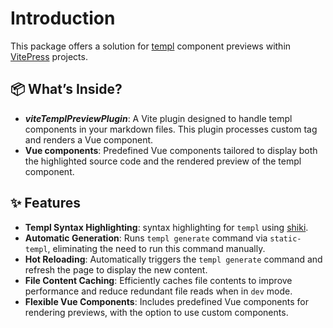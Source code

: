 # Introduction

<p><Badge type="tip" text="v0.1.0" /></p>

This package offers a solution for [templ](https://templ.guide/) component previews within [VitePress](https://vitepress.dev/) projects.

## 📦 What’s Inside?

- **_viteTemplPreviewPlugin_**: A Vite plugin designed to handle templ components in your markdown files. This plugin processes custom tag and renders a Vue component.
- **Vue components**: Predefined Vue components tailored to display both the highlighted source code and the rendered preview of the templ component.

## :sparkles: Features

- **Templ Syntax Highlighting**: syntax highlighting for `templ` using [shiki](https://shiki.style).
- **Automatic Generation**: Runs `templ generate` command via `static-templ`, eliminating the need to run this command manually.
- **Hot Reloading**: Automatically triggers the `templ generate` command and refresh the page to display the new content.
- **File Content Caching**: Efficiently caches file contents to improve performance and reduce redundant file reads when in `dev` mode.
- **Flexible Vue Components**: Includes predefined Vue components for rendering previews, with the option to use custom components.
